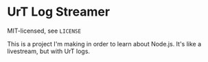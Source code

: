 UrT Log Streamer
================

MIT-licensed, see `LICENSE`

This is a project I'm making in order to learn about Node.js. It's like a livestream, but with UrT logs.
